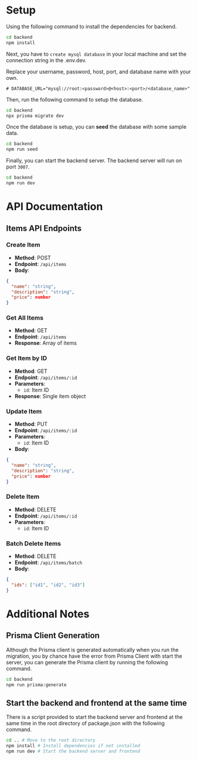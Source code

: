 # Setup

Using the following command to install the dependencies for backend.

```bash
cd backend
npm install
```

Next, you have to `create mysql database` in your local machine and set the connection string in the .env.dev.

Replace your username, password, host, port, and database name with your own.

``` title=".env.dev"
# DATABASE_URL="mysql://root:<password>@<host>:<port>/<database_name>"
```

Then, run the following command to setup the database.

```bash
cd backend
npx prisma migrate dev
```

Once the database is setup, you can **seed** the database with some sample data.

```bash
cd backend
npm run seed
```

Finally, you can start the backend server. The backend server will run on port `3007`.

```bash
cd backend
npm run dev
```

# API Documentation

## Items API Endpoints

### Create Item
- **Method**: POST
- **Endpoint**: `/api/items`
- **Body**:
```json
{
  "name": "string",
  "description": "string",
  "price": number
}
```

### Get All Items
- **Method**: GET
- **Endpoint**: `/api/items`
- **Response**: Array of items

### Get Item by ID
- **Method**: GET
- **Endpoint**: `/api/items/:id`
- **Parameters**: 
  - `id`: Item ID
- **Response**: Single item object

### Update Item
- **Method**: PUT
- **Endpoint**: `/api/items/:id`
- **Parameters**: 
  - `id`: Item ID
- **Body**:
```json
{
  "name": "string",
  "description": "string",
  "price": number
}
```

### Delete Item
- **Method**: DELETE
- **Endpoint**: `/api/items/:id`
- **Parameters**: 
  - `id`: Item ID

### Batch Delete Items
- **Method**: DELETE
- **Endpoint**: `/api/items/batch`
- **Body**:
```json
{
  "ids": ["id1", "id2", "id3"]
}
```

# Additional Notes

## Prisma Client Generation

Although the Prisma client is generated automatically when you run the migration, you by chance have the error from Prisma Client with start the server, you can generate the Prisma client by running the following command.

```bash
cd backend
npm run prisma:generate
```

## Start the backend and frontend at the same time

There is a script provided to start the backend server and frontend at the same time in the root directory of package.json with the following command.

```bash
cd .. # Move to the root directory
npm install # Install dependencies if not installed
npm run dev # Start the backend server and frontend
```
